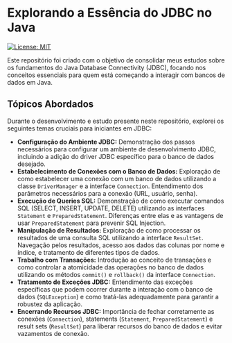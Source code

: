 # Explorando a Essência do JDBC no Java

[![License: MIT](https://img.shields.io/badge/License-MIT-yellow.svg)](https://opensource.org/licenses/MIT)

Este repositório foi criado com o objetivo de consolidar meus estudos sobre os fundamentos do Java Database Connectivity (JDBC), focando nos conceitos essenciais para quem está começando a interagir com bancos de dados em Java.

## Tópicos Abordados

Durante o desenvolvimento e estudo presente neste repositório, explorei os seguintes temas cruciais para iniciantes em JDBC:

* **Configuração do Ambiente JDBC:** Demonstração dos passos necessários para configurar um ambiente de desenvolvimento JDBC, incluindo a adição do driver JDBC específico para o banco de dados desejado.
* **Estabelecimento de Conexões com o Banco de Dados:** Exploração de como estabelecer uma conexão com um banco de dados utilizando a classe `DriverManager` e a interface `Connection`. Entendimento dos parâmetros necessários para a conexão (URL, usuário, senha).
* **Execução de Queries SQL:** Demonstração de como executar comandos SQL (SELECT, INSERT, UPDATE, DELETE) utilizando as interfaces `Statement` e `PreparedStatement`. Diferenças entre elas e as vantagens de usar `PreparedStatement` para prevenir SQL Injection.
* **Manipulação de Resultados:** Exploração de como processar os resultados de uma consulta SQL utilizando a interface `ResultSet`. Navegação pelos resultados, acesso aos dados das colunas por nome e índice, e tratamento de diferentes tipos de dados.
* **Trabalho com Transações:** Introdução ao conceito de transações e como controlar a atomicidade das operações no banco de dados utilizando os métodos `commit()` e `rollback()` da interface `Connection`.
* **Tratamento de Exceções JDBC:** Entendimento das exceções específicas que podem ocorrer durante a interação com o banco de dados (`SQLException`) e como tratá-las adequadamente para garantir a robustez da aplicação.
* **Encerrando Recursos JDBC:** Importância de fechar corretamente as conexões (`Connection`), statements (`Statement`, `PreparedStatement`) e result sets (`ResultSet`) para liberar recursos do banco de dados e evitar vazamentos de conexão.
